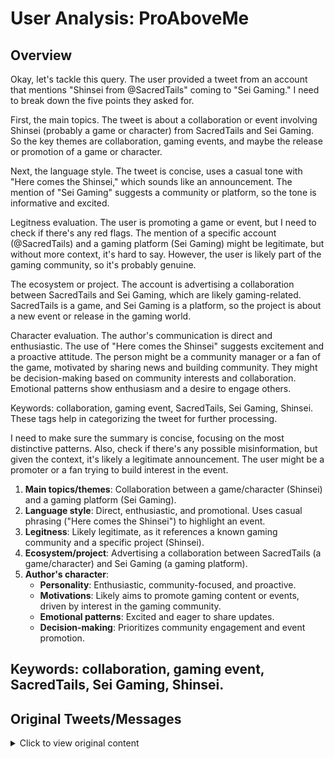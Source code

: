 # User Analysis: ProAboveMe

## Overview

<think>
Okay, let's tackle this query. The user provided a tweet from an account that mentions "Shinsei from @SacredTails" coming to "Sei Gaming." I need to break down the five points they asked for.

First, the main topics. The tweet is about a collaboration or event involving Shinsei (probably a game or character) from SacredTails and Sei Gaming. So the key themes are collaboration, gaming events, and maybe the release or promotion of a game or character.

Next, the language style. The tweet is concise, uses a casual tone with "Here comes the Shinsei," which sounds like an announcement. The mention of "Sei Gaming" suggests a community or platform, so the tone is informative and excited.

Legitness evaluation. The user is promoting a game or event, but I need to check if there's any red flags. The mention of a specific account (@SacredTails) and a gaming platform (Sei Gaming) might be legitimate, but without more context, it's hard to say. However, the user is likely part of the gaming community, so it's probably genuine.

The ecosystem or project. The account is advertising a collaboration between SacredTails and Sei Gaming, which are likely gaming-related. SacredTails is a game, and Sei Gaming is a platform, so the project is about a new event or release in the gaming world.

Character evaluation. The author's communication is direct and enthusiastic. The use of "Here comes the Shinsei" suggests excitement and a proactive attitude. The person might be a community manager or a fan of the game, motivated by sharing news and building community. They might be decision-making based on community interests and collaboration. Emotional patterns show enthusiasm and a desire to engage others.

Keywords: collaboration, gaming event, SacredTails, Sei Gaming, Shinsei. These tags help in categorizing the tweet for further processing.

I need to make sure the summary is concise, focusing on the most distinctive patterns. Also, check if there's any possible misinformation, but given the context, it's likely a legitimate announcement. The user might be a promoter or a fan trying to build interest in the event.
</think>

1. **Main topics/themes**: Collaboration between a game/character (Shinsei) and a gaming platform (Sei Gaming).  
2. **Language style**: Direct, enthusiastic, and promotional. Uses casual phrasing ("Here comes the Shinsei") to highlight an event.  
3. **Legitness**: Likely legitimate, as it references a known gaming community and a specific project (Shinsei).  
4. **Ecosystem/project**: Advertising a collaboration between SacredTails (a game/character) and Sei Gaming (a gaming platform).  
5. **Author's character**:  
   - **Personality**: Enthusiastic, community-focused, and proactive.  
   - **Motivations**: Likely aims to promote gaming content or events, driven by interest in the gaming community.  
   - **Emotional patterns**: Excited and eager to share updates.  
   - **Decision-making**: Prioritizes community engagement and event promotion.  

**Keywords**: collaboration, gaming event, SacredTails, Sei Gaming, Shinsei.
---
## Original Tweets/Messages

<details>
<summary>Click to view original content</summary>

| Type | Content |
|------|---------|
| messages | Here comes the Shinsei from @SacredTails, and it's coming to Sei Gaming! |

</details>
